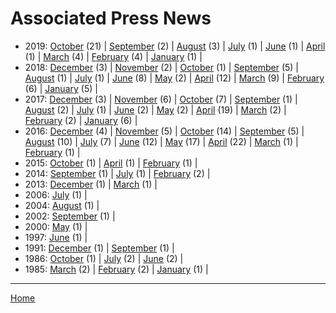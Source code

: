 # Associated Press News

  * 2019: 
      [October](./associated-press-news-2019-10.md) (21) | 
      [September](./associated-press-news-2019-09.md) (2) | 
      [August](./associated-press-news-2019-08.md) (3) | 
      [July](./associated-press-news-2019-07.md) (1) | 
      [June](./associated-press-news-2019-06.md) (1) | 
      [April](./associated-press-news-2019-04.md) (1) | 
      [March](./associated-press-news-2019-03.md) (4) | 
      [February](./associated-press-news-2019-02.md) (4) | 
      [January](./associated-press-news-2019-01.md) (1) | 
  * 2018: 
      [December](./associated-press-news-2018-12.md) (3) | 
      [November](./associated-press-news-2018-11.md) (2) | 
      [October](./associated-press-news-2018-10.md) (1) | 
      [September](./associated-press-news-2018-09.md) (5) | 
      [August](./associated-press-news-2018-08.md) (1) | 
      [July](./associated-press-news-2018-07.md) (1) | 
      [June](./associated-press-news-2018-06.md) (8) | 
      [May](./associated-press-news-2018-05.md) (2) | 
      [April](./associated-press-news-2018-04.md) (12) | 
      [March](./associated-press-news-2018-03.md) (9) | 
      [February](./associated-press-news-2018-02.md) (6) | 
      [January](./associated-press-news-2018-01.md) (5) | 
  * 2017: 
      [December](./associated-press-news-2017-12.md) (3) | 
      [November](./associated-press-news-2017-11.md) (6) | 
      [October](./associated-press-news-2017-10.md) (7) | 
      [September](./associated-press-news-2017-09.md) (1) | 
      [August](./associated-press-news-2017-08.md) (2) | 
      [July](./associated-press-news-2017-07.md) (1) | 
      [June](./associated-press-news-2017-06.md) (2) | 
      [May](./associated-press-news-2017-05.md) (2) | 
      [April](./associated-press-news-2017-04.md) (19) | 
      [March](./associated-press-news-2017-03.md) (2) | 
      [February](./associated-press-news-2017-02.md) (2) | 
      [January](./associated-press-news-2017-01.md) (6) | 
  * 2016: 
      [December](./associated-press-news-2016-12.md) (4) | 
      [November](./associated-press-news-2016-11.md) (5) | 
      [October](./associated-press-news-2016-10.md) (14) | 
      [September](./associated-press-news-2016-09.md) (5) | 
      [August](./associated-press-news-2016-08.md) (10) | 
      [July](./associated-press-news-2016-07.md) (7) | 
      [June](./associated-press-news-2016-06.md) (12) | 
      [May](./associated-press-news-2016-05.md) (17) | 
      [April](./associated-press-news-2016-04.md) (22) | 
      [March](./associated-press-news-2016-03.md) (1) | 
      [February](./associated-press-news-2016-02.md) (1) | 
  * 2015: 
      [October](./associated-press-news-2015-10.md) (1) | 
      [April](./associated-press-news-2015-04.md) (1) | 
      [February](./associated-press-news-2015-02.md) (1) | 
  * 2014: 
      [September](./associated-press-news-2014-09.md) (1) | 
      [July](./associated-press-news-2014-07.md) (1) | 
      [February](./associated-press-news-2014-02.md) (2) | 
  * 2013: 
      [December](./associated-press-news-2013-12.md) (1) | 
      [March](./associated-press-news-2013-03.md) (1) | 
  * 2006: 
      [July](./associated-press-news-2006-07.md) (1) | 
  * 2004: 
      [August](./associated-press-news-2004-08.md) (1) | 
  * 2002: 
      [September](./associated-press-news-2002-09.md) (1) | 
  * 2000: 
      [May](./associated-press-news-2000-05.md) (1) | 
  * 1997: 
      [June](./associated-press-news-1997-06.md) (1) | 
  * 1991: 
      [December](./associated-press-news-1991-12.md) (1) | 
      [September](./associated-press-news-1991-09.md) (1) | 
  * 1986: 
      [October](./associated-press-news-1986-10.md) (1) | 
      [July](./associated-press-news-1986-07.md) (2) | 
      [June](./associated-press-news-1986-06.md) (2) | 
  * 1985: 
      [March](./associated-press-news-1985-03.md) (2) | 
      [February](./associated-press-news-1985-02.md) (2) | 
      [January](./associated-press-news-1985-01.md) (1) | 

----

[Home](../)
